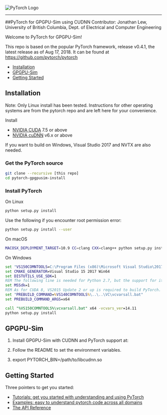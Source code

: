 ![PyTorch Logo](docs/source/_static/img/pytorch-logo-dark.png)

--------------------------------------------------------------------------------

##PyTorch for GPGPU-Sim using CUDNN
Contributor: Jonathan Lew, University of British Columbia, Dept. of Electrical and Computer Engineering

Welcome to PyTorch for GPGPU-Sim!

This repo is based on the popular PyTorch framework, release v0.4.1, the latest release as of Aug 17, 2018. It can be found at https://github.com/pytorch/pytorch

- [Installation](#markdown-header-installation)
- [GPGPU-Sim](#markdown-header-gpgpu-sim)
- [Getting Started](#markdown-header-getting-started)


## Installation

Note: Only Linux install has been tested. Instructions for other operating systems are from the pytorch repo and are left here for your convenience.

Install
- [NVIDIA CUDA](https://developer.nvidia.com/cuda-downloads) 7.5 or above
- [NVIDIA cuDNN](https://developer.nvidia.com/cudnn) v6.x or above

If you want to build on Windows, Visual Studio 2017 and NVTX are also needed.

### Get the PyTorch source
```bash
git clone --recursive [this repo]
cd pytorch-gpgpusim-install
```

### Install PyTorch
On Linux
```bash
python setup.py install
```
Use the following if you encounter root permission error:
```bash
python setup.py install --user
```

On macOS
```bash
MACOSX_DEPLOYMENT_TARGET=10.9 CC=clang CXX=clang++ python setup.py install
```

On Windows
```cmd
set "VS150COMNTOOLS=C:\Program Files (x86)\Microsoft Visual Studio\2017\Enterprise\VC\Auxiliary\Build"
set CMAKE_GENERATOR=Visual Studio 15 2017 Win64
set DISTUTILS_USE_SDK=1
REM The following line is needed for Python 2.7, but the support for it is very experimental.
set MSSdk=1
REM As for CUDA 8, VS2015 Update 2 or up is required to build PyTorch. Use the following two lines.
set "PREBUILD_COMMAND=%VS140COMNTOOLS%\..\..\VC\vcvarsall.bat"
set PREBUILD_COMMAND_ARGS=x64

call "%VS150COMNTOOLS%\vcvarsall.bat" x64 -vcvars_ver=14.11
python setup.py install
```
## GPGPU-Sim

1. Install GPGPU-Sim with CUDNN and PyTorch support at:

2. Follow the README to set the environment variables.

3. export PYTORCH_BIN=/path/to/libcudnn.so

## Getting Started

Three pointers to get you started:
- [Tutorials: get you started with understanding and using PyTorch](http://pytorch.org/tutorials/)
- [Examples: easy to understand pytorch code across all domains](https://github.com/pytorch/examples)
- [The API Reference](http://pytorch.org/docs/)

